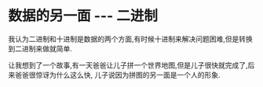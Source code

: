 # 数据的另一面 --- 二进制

我认为二进制和十进制是数据的两个方面,有时候十进制来解决问题困难,但是转换到二进制来做就简单.

让我想到了一个故事,有一天爸爸让儿子拼一个世界地图,但是儿子很快就完成了,后来爸爸很惊讶为什么这么快,
儿子说因为拼图的另一面是一个人的形象.